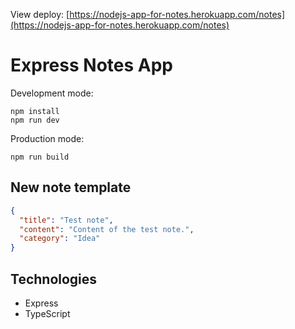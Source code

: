 View deploy: [https://nodejs-app-for-notes.herokuapp.com/notes](https://nodejs-app-for-notes.herokuapp.com/notes)

# Express Notes App

Development mode:

```
npm install
npm run dev
```

Production mode:

```
npm run build
```

## New note template

```json
{
  "title": "Test note",
  "content": "Content of the test note.",
  "category": "Idea"
}
```

## Technologies

- Express
- TypeScript